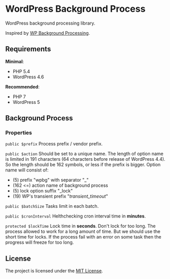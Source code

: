 # WordPress Background Process
WordPress background processing library.

Inspired by [WP Background Processing](https://github.com/deliciousbrains/wp-background-processing).

## Requirements
**Minimal**:
- PHP 5.4
- WordPress 4.6

**Recommended**:
- PHP 7
- WordPress 5

## Background Process
### Properties
`public $prefix`
Process prefix / vendor prefix.

`public $action`
Should be set to a unique name.
The length of option name is limited in 191 characters (64 characters before release of WordPress 4.4). So the length should be 162 symbols, or less if the prefix is bigger. Option name will consist of:
* (5) prefix "wpbg" with separator "_"
* (162 <=) action name of background process
* (5) lock option suffix "_lock"
* (19) WP's transient prefix "_transient_timeout_"

`public $batchSize`
Tasks limit in each batch.

`public $cronInterval`
Helthchecking cron interval time in **minutes**.

`protected $lockTime`
Lock time in **seconds**.
Don't lock for too long. The process allowed to work for a long amount of time. But we should use the short time for locks. If the process fail with an error on some task then the progress will freeze for too long.

## License
The project is licensed under the [MIT License](https://opensource.org/licenses/MIT).
